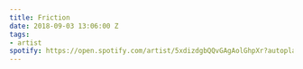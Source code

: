 ```yaml
---
title: Friction
date: 2018-09-03 13:06:00 Z
tags:
- artist
spotify: https://open.spotify.com/artist/5xdizdgbQQvGAgAolGhpXr?autoplay=true&v=A
---
```


